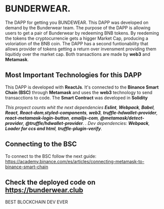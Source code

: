 # BUNDERWEAR.

The DAPP for getting you BUNDEWEAR. This DAPP was developed on demand by the Bunderwear team. The purpose of the DAPP is allowing users to get a pair of Bunderwear by redeeming BNB tokens. By reedeming the tokens the cryptocurrencie gets a higger Market Cap, producing a voloriation of the BNB coin. The DAPP has a second funtionability that allows provider of tokens getting a return over invensment providing them liquitidy over the market cap. Both transactions are made by **web3** and **Metamask**. 

## Most Important Technologies for this DAPP
This DAPP is developed with **ReactJs**. It's connected to the **Binance Smart Chain (BSC)** through **Metamask** and uses the **web3** technology to send transacctions to code. The **Smart Contract** was developed in **Solidity**

_This proyect counts whit the next dependencies **Eslint**, **Webpack**, **Babel**, **React**, **React-dom**,**styled-components**, **web3**, **truffle-hdwallet-provider**, **react-metamask-login-button**, **emailjs-com**, **@metamask/detect-provider**, **@truffle/hdwallet-provider**. . Dev dependencies: **Webpack**, **Loader for ccs and html**, **truffle-plugin-verify**._

## Connecting to the BSC
To connect to the BSC follow the next guide: 
https://academy.binance.com/es/articles/connecting-metamask-to-binance-smart-chain

## Check the deployed code on https://bunderwear.club

BEST BLOCKCHAIN DEV EVER
